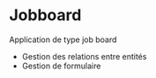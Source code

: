 # Jobboard

Application de type job board

- Gestion des relations entre entités
- Gestion de formulaire